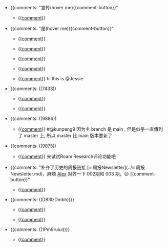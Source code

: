 - {{comments: "宣传(hover me){{comment-button}}"
    - {{[comment](../comment.md)}}

- {{comments: "是(hover me){{comment-button}}"
    - {{[comment](../comment.md)}}

    - {{[comment](../comment.md)}}

    - {{[comment](../comment.md)}}

    - {{[comment](../comment.md)}}

    - {{[comment](../comment.md)}}
hi this is @Jessie
- {{comments: ((7433))
    - {{[comment](../comment.md)}}

    - {{[comment](../comment.md)}}

- {{comments: ((9886))

    - {{[comment](../comment.md)}}
#@kunpeng9 因为主 branch 是 main , 但是似乎一直傳到了 master 上, 所以 master 比 main 版本要新了
- {{comments: ((9875))
    - {{[comment](../comment.md)}}
来试试Roam Research评论功能吧
- {{comments: "补齐了历史的周报链接 [⌸ 周报Newsletter](../⌸ 周报Newsletter.md)，麻烦 [Alex](../Alex.md) 对齐一下 002期和 003 期，😉 {{comment-button}}"
    - {{[comment](../comment.md)}}

- {{comments: ((D83lzDmbh))}}
    - {{[comment](../comment.md)}}

    - {{[comment](../comment.md)}}

- {{comments: ((1Pm9ruiui))}}
    - {{[comment](../comment.md)}}

